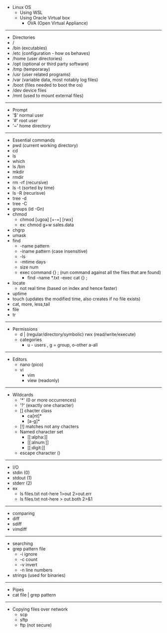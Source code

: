 * Linux OS
  * Using WSL
  * Using Oracle Virtual box
    * OVA (Open Virtual Appliance)
________________
* Directories
 * /
 * /bin (excutables)
 * /etc (configuration - how os behaves)
 * /home (user directories)
 * /opt (optional or third party software)
 * /tmp (temporaray)
 * /usr (user related programs)
 * /var (variable data, most notably log files)
 * /boot (files needed to boot the os)
 * /dev device files
 * /mnt (used to mount external files)
 ________________
* Prompt
 * '$' normal user
 * '#' root user
 * '~' home directory
 ________________
* Essential commands
 * pwd (current working directory)
 * cd
 * ls
 * which
 * ls /bin
 * mkdir
 * rmdir 
 * rm -rf (recursive)
 * ls -t (sorted by time)
 * ls -R (recurisve)
 * tree -d
 * tree -C
 * groups (id -Gn)
 * chmod
   * chmod [ugoa] [+-=] [rwx]
   * ex:
     chmod g+w sales.data
 * chgrp
 * umask
 * find
   * -name pattern
   * -iname pattern (case insensitive)
   * -ls
   * -mtime days
   * size num
   * exec command {} \;  (run command against all the files that are found)
     * find -name *.txt -exec cat {} \;
 * locate
   * not real time (based on index and hence faster)
 * uptime
 * touch (updates the modified time, also creates if no file exists)
 * cat, more, less,tail
 * file
 * tr
________________

* Permissions
  - d |  (regular/directory/symbolic)
  rwx (read/write/execute)
  * categories
    * u - users , g = group, o-other a-all

______

* Editors
  * nano (pico)
  * vi
    * vim
    * view (readonly)
______

* Wildcards
  * '*' (0 or more occurrences)
  * '?' (exactly one character)
  * [] chacter class
    * ca[nt]*
    * [a-g]*
  * [!]  matches not any chacters
  * Named character set
    * [[:alpha:]]
    * [[:alnum:]]
    * [[:digit:]]
  * escape character (\)
____

* I/O
 * stdin  (0)
 * stdout (1)
 * stderr (2)
 * ex
   * ls files.txt not-here  1>out 2>out.err
   * ls files.txt not-here > out.both 2>&1
_____

* comparing
 * diff
 * sdiff
 * vimdiff

____

* searching
 * grep pattern file
   * -i ignore
   * -c count
   * -v invert
   * -n line numbers
 * strings (used for binaries)
____

* Pipes
 * cat file  | grep pattern
____

* Copying files over network
  * scp
  * sftp
  * ftp (not secure)


